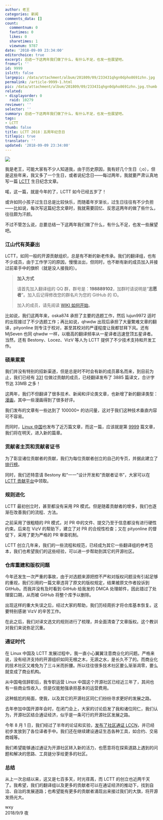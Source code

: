 ```yaml
---
author: 老王
categories: 新闻
comments_data: []
count:
  commentnum: 0
  favtimes: 0
  likes: 0
  sharetimes: 1
  viewnum: 9787
date: '2018-09-09 23:34:00'
editorchoice: true
excerpt: 总结一下这两年我们做了什么，有什么不足，也发一些展望吧。
fromurl: ''
id: 9999
islctt: false
largepic: /data/attachment/album/201809/09/233431qhgn0dpho8691zhn.jpg
permalink: /article-9999-1.html
pic: /data/attachment/album/201809/09/233431qhgn0dpho8691zhn.jpg.thumb.jpg
related:
- displayorder: 0
  raid: 10279
reviewer: ''
selector: ''
summary: 总结一下这两年我们做了什么，有什么不足，也发一些展望吧。
tags:
- LCTT
thumb: false
title: LCTT 2018：五周年纪念日
titlepic: true
translator: ''
updated: '2018-09-09 23:34:00'
---
```


![](/data/attachment/album/201809/09/233431qhgn0dpho8691zhn.jpg)


我是老王，可能大家有不少人知道我，由于历史原因，我有好几个生日（;o），但是这些年来，我又多了一个生日，或者说纪念日——每过两年，我就要严肃认真地写一篇 [LCTT](https://linux.cn/lctt) 生日纪念文章。


喏，这一篇，就是今年的了，LCTT 如今已经五岁了！


或许如同小孩子过生日总是比较快乐，而随着年岁渐长，过生日往往有不少负担——比如说，每次写这篇纪念文章时，我就需要回忆、反思这两年的做了些什么，往往颇为汗颜。


不过不管怎么说，总要总结一下这两年我们做了什么，有什么不足，也发一些展望吧。


### 江山代有英豪出


LCTT，如同一般的开源贡献组织，总是有不断的新老传承。我们的翻译组，也有不少成员，由于工作学习的原因，慢慢淡出，但同时，也不断有新的成员加入并接过前辈手中的旗帜（就是没人接我的）。



> 
> **加入方式**
> 
> 
> 请首先加入翻译组的 QQ 群，群号是：**198889102**，加群时请说明是“**志愿者**”。加入后记得修改您的群名片为您的 GitHub 的 ID。
> 
> 
> 加入的成员，请先阅读 [WIKI 如何开始](https://github.com/LCTT/TranslateProject/wiki/01-%E5%A6%82%E4%BD%95%E5%BC%80%E5%A7%8B)。
> 
> 
> 


比如说，我们这两年来，oska874 承担了主要的选题工作，然后 lujun9972 适时的出现接过了不少选题工作；再比如说，qhwdw 出现后承担了大量繁难文章的翻译，pityonline 则专注于校对，甚至其校对的严谨程度让我都甘拜下风。还有 MjSeven 也同 qhwdw 一样，以极高的翻译频率从一星译者迅速登顶五星译者。当然，还有 Bestony、Locez、VizV 等人为 LCTT 提供了不少技术支持和开发工作。


### 硕果累累


我们并没有特别的招新渠道，但是总是时不时会有新的成员慕名而来，到目前为止，我们已经有 [331](https://linux.cn/lctt-list) 位做过贡献的成员，已经翻译发布了 3885 篇译文，合计字节达 33MB 之多！


这两年，我们不但翻译了很多技术、新闻和评论类文章，也新增了新的翻译类型：[漫画](https://linux.cn/talk/comic/)，其中一些漫画得到了很多好评。


我们发布的文章有一些达到了 100000+ 的访问量，这对于我们这种技术垂直内容可不容易。


而同时，[Linux 中国](https://linux.cn/)也发布了近万篇文章，而这一篇，应该就是第 [9999](/article-9999-1.html) 篇文章，我们将在明天，进入新的篇章。


### 贡献者主页和贡献者证书


为了彰显诸位贡献者的贡献，我们为每位贡献者创立的自己的专页，并据此建立了[排行榜](https://linux.cn/lctt-list)。


同时，我们还特意请 Bestony 和“一一”设计开发和”贡献者证书”，大家可以在 [LCTT 贡献平台](https://lctt.linux.cn/)中领取。


### 规则进化


LCTT 最初创立时，甚至都没有采用 PR 模式。但是随着贡献者的增多，我们也逐渐在改善我们的流程、方法。


之前采用了很粗糙的 PR 模式，对 PR 中的文件、提交乃至于信息都没有进行硬性约束。后来在 VizV 的帮助下，建立了对 PR 的合规性检查；又在 pityonline 的督促下，采用了更为严格的 PR 审查机制。


LCTT 创立几年来，我们的一些流程和规范，已经成为其它一些翻译组的参考范本，我们也希望我们的这些经验，可以进一步帮助到其它的开源社区。


### 仓库重建和版权问题


今年还发生一次严重的事故，由于对选题来源把控不严和对版权问题没有引起足够的重视，我们引用的一篇文章违背了原文的版权规定，结果被原文作者投诉到 GitHub。而我并没有及时看到 GitHub 给我发的 DMCA 处理邮件，因此错过了处理窗口期，从而被 GitHub 将整个库予以删除。


出现这样的重大失误之后，经过大家的帮助，我们历经周折才将仓库基本恢复。这要特别感谢 VizV 的辛苦工作。


在此之后，我们对译文选文的规则进行了梳理，并全面清查了文章版权。这个教训对我们来说弥足沉重。


### 通证时代


在 Linux 中国及 LCTT 发展过程中，我一直小心翼翼注意商业化的问题。严格来说，没有经济支持的开源组织如同无根之木，无源之水，是长久不了的。而商业化的技术社区又难免为了三斗米而折腰。所以往往很多技术社区要么渐渐凋零，要么就变成了商业机构。


从中国电信辞职后，我专职运营 Linux 中国这个开源社区已经近三年了，其间也有一些商业性收入，但是仅能勉强承担基本的运营费用。


这种尴尬的局面，使我，以及其它的开源社区同仁们纷纷寻求更好的发展之路。


去年参加中国开源年会时，在闭门会上，大家的讨论启发了我和诸位同仁，我们认为，开源社区结合通证经济，似乎是一条可行的开源社区发展之路。


今年 8 月 1 日，我们经过了半年的论证和实验，[发布了社区通证 LCCN](/article-9886-1.html)，并已经初步发放到了各位译者手中。我们还在继续建设通证生态各种工具，如合约、交易商城等。


我们希望能够通过通证为开源社区转入新的活力，也愿意将在探索道路上遇到的问题和解决的思路、工具链分享给更多的社区。


### 总结


从上一次总结以来，这又是七百多天，时光荏苒，而 LCTT 的创立也近两千天了。我希望，我们的翻译组以及更多的贡献者可以在通证经济的推动下，找到自洽、自治的发展道路；也希望能有更多的贡献者涌现出来接过我们的大旗，将开源发扬光大。


wxy  
 2018/9/9 夜